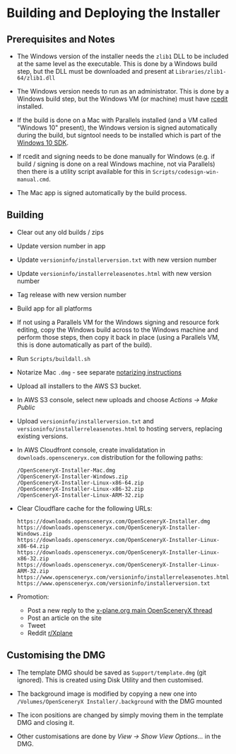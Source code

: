 Building and Deploying the Installer
====================================

Prerequisites and Notes
-----------------------

* The Windows version of the installer needs the `zlib1` DLL to be included at the same level as the executable.  This is done by a Windows build step, but the DLL must be downloaded and present at `Libraries/zlib1-64/zlib1.dll`

* The Windows version needs to run as an administrator.  This is done by a Windows build step, but the Windows VM (or machine) must have [rcedit](https://github.com/electron/rcedit) installed.

* If the build is done on a Mac with Parallels installed (and a VM called "Windows 10" present), the Windows version is signed automatically during the build, but signtool needs to be installed which is part of the [Windows 10 SDK](https://go.microsoft.com/fwlink/?LinkID=698771).

* If rcedit and signing needs to be done manually for Windows (e.g. if build / signing is done on a real Windows machine, not via Parallels) then there is a utility script available for this in `Scripts/codesign-win-manual.cmd`.

* The Mac app is signed automatically by the build process.


Building
--------

* Clear out any old builds / zips

* Update version number in app

* Update `versioninfo/installerversion.txt` with new version number

* Update `versioninfo/installerreleasenotes.html` with new version number

* Tag release with new version number

* Build app for all platforms

* If not using a Parallels VM for the Windows signing and resource fork editing, copy the Windows build across to the Windows machine and perform those steps, then copy it back in place (using a Parallels VM, this is done automatically as part of the build).

* Run `Scripts/buildall.sh`

* Notarize Mac `.dmg` - see separate [notarizing instructions](notarizing.md)

* Upload all installers to the AWS S3 bucket.

* In AWS S3 console, select new uploads and choose _Actions -> Make Public_

* Upload `versioninfo/installerversion.txt` and `versioninfo/installerreleasenotes.html` to hosting servers, replacing existing versions.

* In AWS Cloudfront console, create invalidatation in `downloads.opensceneryx.com` distribution for the following paths:
    ```
    /OpenSceneryX-Installer-Mac.dmg
    /OpenSceneryX-Installer-Windows.zip
    /OpenSceneryX-Installer-Linux-x86-64.zip
    /OpenSceneryX-Installer-Linux-x86-32.zip
    /OpenSceneryX-Installer-Linux-ARM-32.zip
    ```
* Clear Cloudflare cache for the following URLs:

    ```
    https://downloads.opensceneryx.com/OpenSceneryX-Installer.dmg
    https://downloads.opensceneryx.com/OpenSceneryX-Installer-Windows.zip
    https://downloads.opensceneryx.com/OpenSceneryX-Installer-Linux-x86-64.zip
    https://downloads.opensceneryx.com/OpenSceneryX-Installer-Linux-x86-32.zip
    https://downloads.opensceneryx.com/OpenSceneryX-Installer-Linux-ARM-32.zip
    https://www.opensceneryx.com/versioninfo/installerreleasenotes.html
    https://www.opensceneryx.com/versioninfo/installerversion.txt
    ```

* Promotion:

    - Post a new reply to the [x-plane.org main OpenSceneryX thread](https://forums.x-plane.org/index.php?/forums/topic/25174-opensceneryx-v320-released/&do=findComment&comment=277394)
	- Post an article on the site
	- Tweet
    - Reddit [r/Xplane](https://www.reddit.com/r/Xplane/)


Customising the DMG
-------------------

* The template DMG should be saved as `Support/template.dmg` (git ignored).  This is created using Disk Utility and then customised.

* The background image is modified by copying a new one into `/Volumes/OpenSceneryX Installer/.background` with the DMG mounted

* The icon positions are changed by simply moving them in the template DMG and closing it.

* Other customisations are done by _View -> Show View Options…_ in the DMG.
